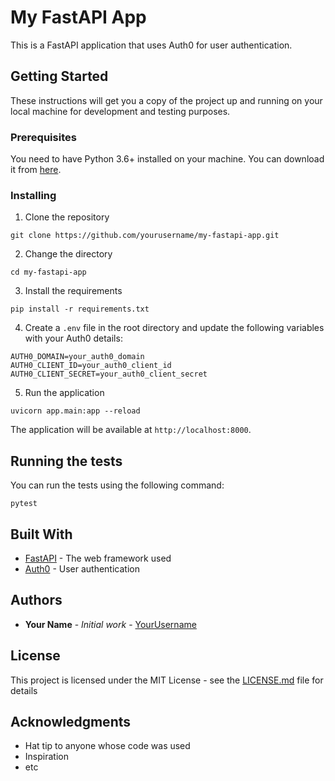 # My FastAPI App

This is a FastAPI application that uses Auth0 for user authentication.

## Getting Started

These instructions will get you a copy of the project up and running on your local machine for development and testing purposes.

### Prerequisites

You need to have Python 3.6+ installed on your machine. You can download it from [here](https://www.python.org/downloads/).

### Installing

1. Clone the repository
```
git clone https://github.com/yourusername/my-fastapi-app.git
```

2. Change the directory
```
cd my-fastapi-app
```

3. Install the requirements
```
pip install -r requirements.txt
```

4. Create a `.env` file in the root directory and update the following variables with your Auth0 details:
```
AUTH0_DOMAIN=your_auth0_domain
AUTH0_CLIENT_ID=your_auth0_client_id
AUTH0_CLIENT_SECRET=your_auth0_client_secret
```

5. Run the application
```
uvicorn app.main:app --reload
```

The application will be available at `http://localhost:8000`.

## Running the tests

You can run the tests using the following command:

```
pytest
```

## Built With

* [FastAPI](https://fastapi.tiangolo.com/) - The web framework used
* [Auth0](https://auth0.com/) - User authentication

## Authors

* **Your Name** - *Initial work* - [YourUsername](https://github.com/yourusername)

## License

This project is licensed under the MIT License - see the [LICENSE.md](LICENSE.md) file for details

## Acknowledgments

* Hat tip to anyone whose code was used
* Inspiration
* etc